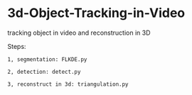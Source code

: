 # 3d-Object-Tracking-in-Video
tracking object in video and reconstruction in 3D

Steps:
    
    1, segmentation: FLKDE.py
    
    2, detection: detect.py
    
    3, reconstruct in 3d: triangulation.py
